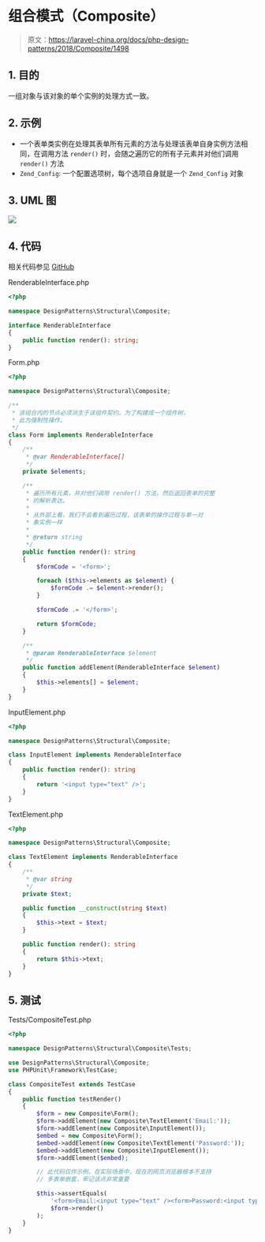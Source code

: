 # 组合模式（Composite）

> 原文：https://laravel-china.org/docs/php-design-patterns/2018/Composite/1498

## 1. 目的

一组对象与该对象的单个实例的处理方式一致。

## 2. 示例

- 一个表单类实例在处理其表单所有元素的方法与处理该表单自身实例方法相同，在调用方法 `render()` 时，会随之遍历它的所有子元素并对他们调用 `render()` 方法
- `Zend_Config`: 一个配置选项树，每个选项自身就是一个 `Zend_Config` 对象

## 3. UML 图

![](https://lccdn.phphub.org/uploads/images/201803/19/1/45lktB9MFC.png)

## 4. 代码

相关代码参见 [GitHub](https://github.com/domnikl/DesignPatternsPHP/tree/master/Structural/Composite)

RenderableInterface.php

```php
<?php

namespace DesignPatterns\Structural\Composite;

interface RenderableInterface
{
    public function render(): string;
}
```

Form.php

```php
<?php

namespace DesignPatterns\Structural\Composite;

/**
 * 该组合内的节点必须派生于该组件契约。为了构建成一个组件树，
 * 此为强制性操作。
 */
class Form implements RenderableInterface
{
    /**
     * @var RenderableInterface[]
     */
    private $elements;

    /**
     * 遍历所有元素，并对他们调用 render() 方法，然后返回表单的完整
     * 的解析表达。
     *
     * 从外部上看，我们不会看到遍历过程，该表单的操作过程与单一对
     * 象实例一样
     *
     * @return string
     */
    public function render(): string
    {
        $formCode = '<form>';

        foreach ($this->elements as $element) {
            $formCode .= $element->render();
        }

        $formCode .= '</form>';

        return $formCode;
    }

    /**
     * @param RenderableInterface $element
     */
    public function addElement(RenderableInterface $element)
    {
        $this->elements[] = $element;
    }
}
```

InputElement.php

```php
<?php

namespace DesignPatterns\Structural\Composite;

class InputElement implements RenderableInterface
{
    public function render(): string
    {
        return '<input type="text" />';
    }
}
```

TextElement.php

```php
<?php

namespace DesignPatterns\Structural\Composite;

class TextElement implements RenderableInterface
{
    /**
     * @var string
     */
    private $text;

    public function __construct(string $text)
    {
        $this->text = $text;
    }

    public function render(): string
    {
        return $this->text;
    }
}
```

## 5. 测试

Tests/CompositeTest.php

```php
<?php

namespace DesignPatterns\Structural\Composite\Tests;

use DesignPatterns\Structural\Composite;
use PHPUnit\Framework\TestCase;

class CompositeTest extends TestCase
{
    public function testRender()
    {
        $form = new Composite\Form();
        $form->addElement(new Composite\TextElement('Email:'));
        $form->addElement(new Composite\InputElement());
        $embed = new Composite\Form();
        $embed->addElement(new Composite\TextElement('Password:'));
        $embed->addElement(new Composite\InputElement());
        $form->addElement($embed);

        // 此代码仅作示例。在实际场景中，现在的网页浏览器根本不支持
        // 多表单嵌套，牢记该点非常重要

        $this->assertEquals(
            '<form>Email:<input type="text" /><form>Password:<input type="text" /></form></form>',
            $form->render()
        );
    }
}
```